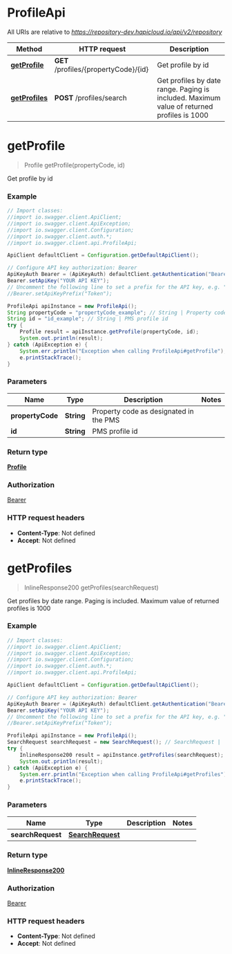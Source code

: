 # ProfileApi

All URIs are relative to *https://repository-dev.hapicloud.io/api/v2/repository*

Method | HTTP request | Description
------------- | ------------- | -------------
[**getProfile**](ProfileApi.md#getProfile) | **GET** /profiles/{propertyCode}/{id} | Get profile by id
[**getProfiles**](ProfileApi.md#getProfiles) | **POST** /profiles/search | Get profiles by date range. Paging is included. Maximum value of returned profiles is 1000


<a name="getProfile"></a>
# **getProfile**
> Profile getProfile(propertyCode, id)

Get profile by id

### Example
```java
// Import classes:
//import io.swagger.client.ApiClient;
//import io.swagger.client.ApiException;
//import io.swagger.client.Configuration;
//import io.swagger.client.auth.*;
//import io.swagger.client.api.ProfileApi;

ApiClient defaultClient = Configuration.getDefaultApiClient();

// Configure API key authorization: Bearer
ApiKeyAuth Bearer = (ApiKeyAuth) defaultClient.getAuthentication("Bearer");
Bearer.setApiKey("YOUR API KEY");
// Uncomment the following line to set a prefix for the API key, e.g. "Token" (defaults to null)
//Bearer.setApiKeyPrefix("Token");

ProfileApi apiInstance = new ProfileApi();
String propertyCode = "propertyCode_example"; // String | Property code as designated in the PMS
String id = "id_example"; // String | PMS profile id
try {
    Profile result = apiInstance.getProfile(propertyCode, id);
    System.out.println(result);
} catch (ApiException e) {
    System.err.println("Exception when calling ProfileApi#getProfile");
    e.printStackTrace();
}
```

### Parameters

Name | Type | Description  | Notes
------------- | ------------- | ------------- | -------------
 **propertyCode** | **String**| Property code as designated in the PMS |
 **id** | **String**| PMS profile id |

### Return type

[**Profile**](Profile.md)

### Authorization

[Bearer](../README.md#Bearer)

### HTTP request headers

 - **Content-Type**: Not defined
 - **Accept**: Not defined

<a name="getProfiles"></a>
# **getProfiles**
> InlineResponse200 getProfiles(searchRequest)

Get profiles by date range. Paging is included. Maximum value of returned profiles is 1000

### Example
```java
// Import classes:
//import io.swagger.client.ApiClient;
//import io.swagger.client.ApiException;
//import io.swagger.client.Configuration;
//import io.swagger.client.auth.*;
//import io.swagger.client.api.ProfileApi;

ApiClient defaultClient = Configuration.getDefaultApiClient();

// Configure API key authorization: Bearer
ApiKeyAuth Bearer = (ApiKeyAuth) defaultClient.getAuthentication("Bearer");
Bearer.setApiKey("YOUR API KEY");
// Uncomment the following line to set a prefix for the API key, e.g. "Token" (defaults to null)
//Bearer.setApiKeyPrefix("Token");

ProfileApi apiInstance = new ProfileApi();
SearchRequest searchRequest = new SearchRequest(); // SearchRequest | 
try {
    InlineResponse200 result = apiInstance.getProfiles(searchRequest);
    System.out.println(result);
} catch (ApiException e) {
    System.err.println("Exception when calling ProfileApi#getProfiles");
    e.printStackTrace();
}
```

### Parameters

Name | Type | Description  | Notes
------------- | ------------- | ------------- | -------------
 **searchRequest** | [**SearchRequest**](SearchRequest.md)|  |

### Return type

[**InlineResponse200**](InlineResponse200.md)

### Authorization

[Bearer](../README.md#Bearer)

### HTTP request headers

 - **Content-Type**: Not defined
 - **Accept**: Not defined

